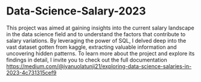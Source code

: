 # Data-Science-Salary-2023
This project was aimed at gaining insights into the current salary landscape in the data science field and to understand the factors that contribute to salary variations. By leveraging the power of SQL, I delved deep into the vast dataset gotten from kaggle, extracting valuable information and uncovering hidden patterns.
To learn more about the project and explore its findings in detail, I invite you to check out the full documentation https://medium.com/@iyanuolatunji21/exploring-data-science-salaries-in-2023-4c731315cef9
